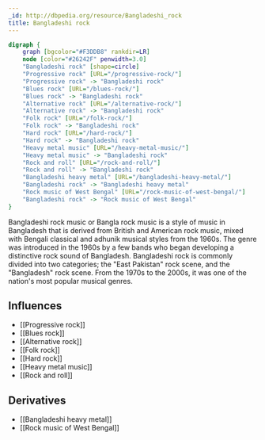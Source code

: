 ```yaml
---
_id: http://dbpedia.org/resource/Bangladeshi_rock
title: Bangladeshi rock
---
```


```dot
digraph {
	graph [bgcolor="#F3DDB8" rankdir=LR]
	node [color="#26242F" penwidth=3.0]
	"Bangladeshi rock" [shape=circle]
	"Progressive rock" [URL="/progressive-rock/"]
	"Progressive rock" -> "Bangladeshi rock"
	"Blues rock" [URL="/blues-rock/"]
	"Blues rock" -> "Bangladeshi rock"
	"Alternative rock" [URL="/alternative-rock/"]
	"Alternative rock" -> "Bangladeshi rock"
	"Folk rock" [URL="/folk-rock/"]
	"Folk rock" -> "Bangladeshi rock"
	"Hard rock" [URL="/hard-rock/"]
	"Hard rock" -> "Bangladeshi rock"
	"Heavy metal music" [URL="/heavy-metal-music/"]
	"Heavy metal music" -> "Bangladeshi rock"
	"Rock and roll" [URL="/rock-and-roll/"]
	"Rock and roll" -> "Bangladeshi rock"
	"Bangladeshi heavy metal" [URL="/bangladeshi-heavy-metal/"]
	"Bangladeshi rock" -> "Bangladeshi heavy metal"
	"Rock music of West Bengal" [URL="/rock-music-of-west-bengal/"]
	"Bangladeshi rock" -> "Rock music of West Bengal"
}
```

Bangladeshi rock music or Bangla rock music is a style of music in Bangladesh that is derived from British and American rock music, mixed with Bengali classical and adhunik musical styles from the 1960s. The genre was introduced in the 1960s by a few bands who began developing a distinctive rock sound of Bangladesh. Bangladeshi rock is commonly divided into two categories; the "East Pakistan" rock scene, and the "Bangladesh" rock scene. From the 1970s to the 2000s, it was one of the nation's most popular musical genres.

## Influences
- [[Progressive rock]]
- [[Blues rock]]
- [[Alternative rock]]
- [[Folk rock]]
- [[Hard rock]]
- [[Heavy metal music]]
- [[Rock and roll]]

## Derivatives
- [[Bangladeshi heavy metal]]
- [[Rock music of West Bengal]]
